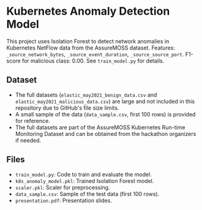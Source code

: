 # Kubernetes Anomaly Detection Model

This project uses Isolation Forest to detect network anomalies in Kubernetes NetFlow data from the AssureMOSS dataset. Features: `_source_network_bytes`, `_source_event_duration`, `_source_source_port`. F1-score for malicious class: 0.00. See `train_model.py` for details.

## Dataset
- The full datasets (`elastic_may2021_benign_data.csv` and `elastic_may2021_malicious_data.csv`) are large and not included in this repository due to GitHub's file size limits.
- A small sample of the data (`data_sample.csv`, first 100 rows) is provided for reference.
- The full datasets are part of the AssureMOSS Kubernetes Run-time Monitoring Dataset and can be obtained from the hackathon organizers if needed.

## Files
- `train_model.py`: Code to train and evaluate the model.
- `k8s_anomaly_model.pkl`: Trained Isolation Forest model.
- `scaler.pkl`: Scaler for preprocessing.
- `data_sample.csv`: Sample of the test data (first 100 rows).
- `presentation.pdf`: Presentation slides.
